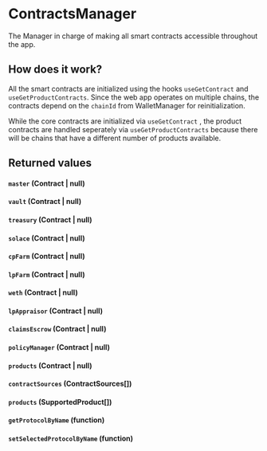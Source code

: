 # ContractsManager

The Manager in charge of making all smart contracts accessible throughout the app.

## How does it work?

All the smart contracts are initialized using the hooks `useGetContract` and `useGetProductContracts`. Since the web app operates on multiple chains, the contracts depend on the `chainId` from WalletManager for reinitialization.

While the core contracts are initialized via `useGetContract` , the product contracts are handled seperately via `useGetProductContracts` because there will be chains that have a different number of products available.

## Returned values

#### `master` (Contract | null)
#### `vault` (Contract | null)
#### `treasury` (Contract | null)
#### `solace` (Contract | null)
#### `cpFarm` (Contract | null)
#### `lpFarm` (Contract | null)
#### `weth` (Contract | null)
#### `lpAppraisor` (Contract | null)
#### `claimsEscrow` (Contract | null)
#### `policyManager` (Contract | null)
#### `products` (Contract | null)
#### `contractSources` (ContractSources[])
#### `products` (SupportedProduct[])
#### `getProtocolByName` (function)
#### `setSelectedProtocolByName` (function)
